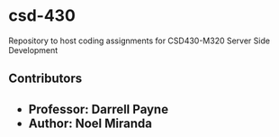 <h1>csd-430</h1>
Repository to host coding assignments for CSD430-M320 Server Side Development
<h2>Contributors<h2>
<ul>
  <li>Professor: Darrell Payne</li>
  <li>Author: Noel Miranda</li>
</ul>
